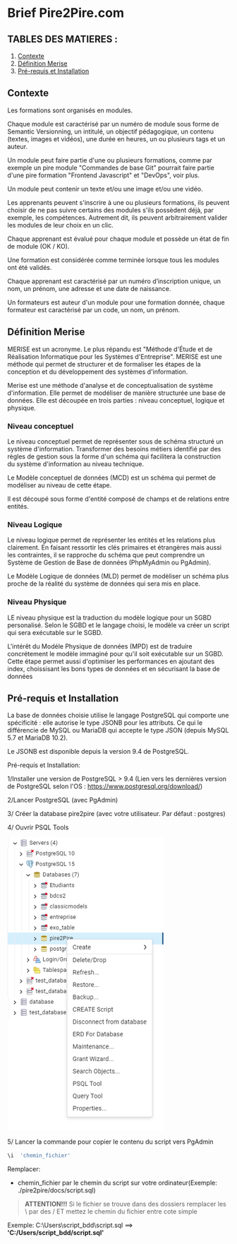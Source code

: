 # Brief Pire2Pire.com

## TABLES DES MATIERES : 

1. [Contexte](#contexte)
2. [Définition Merise](#merise_definition)
3. [Pré-requis et Installation ](#pre_requis_installation)

## Contexte <a  href ="" id="contexte"></a>

Les formations sont organisés en modules.

Chaque module est caractérisé par un numéro de module sous forme de Semantic Versionning, un intitulé, un objectif pédagogique, un contenu (textes, images et vidéos), une durée en heures, un ou plusieurs tags et un auteur.

Un module peut faire partie d'une ou plusieurs formations, comme par exemple un pire module "Commandes de base Git" pourrait faire partie d'une pire formation "Frontend Javascript" et "DevOps", voir  plus.

Un module peut contenir un texte et/ou une image et/ou une vidéo.

Les apprenants peuvent s'inscrire à une ou plusieurs formations, ils peuvent choisir de ne pas suivre certains des modules s'ils possèdent déjà, par exemple, les compétences. Autrement dit, ils peuvent arbitrairement valider les modules de leur choix en un clic.

Chaque apprenant est évalué pour chaque module et possède un état de fin de module (OK / KO).

Une formation est considérée comme terminée lorsque tous les modules ont été validés.

Chaque apprenant est caractérisé par un numéro d’inscription unique, un nom, un prénom, une adresse et une date de naissance.

Un formateurs est auteur d'un module pour une formation donnée, chaque formateur est caractérisé par un code, un nom, un prénom.

## Définition Merise  <a  href ="" id="merise_definition"></a>

MERISE est un acronyme. Le plus répandu est "Méthode d'Étude et de Réalisation Informatique pour les Systèmes d'Entreprise". MERISE est une méthode qui permet de structurer et de formaliser les étapes de la conception et du développement des systèmes d'information. 

Merise est une méthode d'analyse et de conceptualisation de système d'information. Elle permet de modéliser de manière structurée une base de données. Elle est découpée en trois parties : niveau conceptuel, logique et physique.

### Niveau conceptuel 

Le niveau conceptuel permet de représenter sous de schéma structuré un système d'information. Transformer des besoins métiers identifié par des règles de gestion sous la forme d'un schéma qui facilitera la construction du système d'information au niveau technique. 

Le Modèle conceptuel de données (MCD) est un schéma qui permet de modéliser au niveau de cette étape. 

Il est découpé sous forme d'entité composé de champs et de relations entre entités. 

### Niveau Logique 

Le niveau logique permet de représenter les entités et les relations plus clairement. En faisant ressortir les clés primaires et étrangères mais aussi les contraintes, il se rapproche du schéma que peut comprendre un Système de Gestion de Base de données (PhpMyAdmin ou PgAdmin). 

Le Modèle Logique de données (MLD) permet de modèliser un schéma plus proche de la réalité du système de données qui sera mis en place.

### Niveau Physique 

LE niveau physique est la traduction du modèle logique pour un SGBD personalisé. Selon le SGBD et le langage choisi, le modèle va créer un script qui sera exécutable sur le SGBD. 

L'intérêt du Modéle Physique de données (MPD) est de traduire concrétement le modèle immaginé pour qu'il soit exécutable sur un SGBD. Cette étape permet aussi d'optimiser les performances en ajoutant des index, choissisant les bons types de données et en sécurisant la base de données 

## Pré-requis et Installation<a  href ="" id="pre_requis_installation"></a>

La base de données choisie utilise le langage PostgreSQL qui comporte une spécificité : elle autorise le type JSONB pour les attributs. Ce qui le différencie de MySQL ou MariaDB qui accepte le type JSON (depuis MySQL 5.7 et MariaDB 10.2). 

Le JSONB est disponible depuis la version 9.4 de PostgreSQL. 

Pré-requis et Installation: 

1/Installer une version de PostgreSQL > 9.4 (Lien vers les dernières version de PostgreSQL selon l'OS : https://www.postgresql.org/download/)

2/Lancer PostgreSQL (avec PgAdmin)

3/ Créer la database pire2pire (avec votre utilisateur. Par défaut : postgres)

4/ Ouvrir PSQL Tools 

![tuto pour créer la base de données](tuto_create_database/psql_tools.png)

5/ Lancer la commande pour copier le contenu du script vers PgAdmin

```sh
\i  'chemin_fichier'
```

Remplacer:
- chemin_fichier par le chemin du script sur votre ordinateur(Exemple: ./pire2pire/docs/script.sql)


> **ATTENTION!!!**  Si le fichier se trouve dans des dossiers remplacer les \ par des / ET mettez le chemin du fichier entre cote simple 

Exemple: C:\Users\script_bdd\script.sql ==> **'C:/Users/script_bdd/script.sql'**


